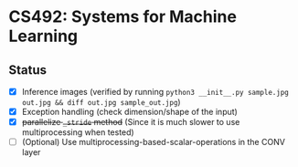# CS492: Systems for Machine Learning

## Status

- [x] Inference images (verified by running `python3 __init__.py sample.jpg out.jpg && diff out.jpg sample_out.jpg`)
- [x] Exception handling (check dimension/shape of the input)
- [x] ~~parallelize `_stride` method~~ (Since it is much slower to use multiprocessing when tested)
- [ ] (Optional) Use multiprocessing-based-scalar-operations in the CONV layer
